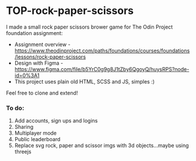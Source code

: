 # TOP-rock-paper-scissors
I made a small rock paper scissors brower game for The Odin Project foundation assignment:
* Assignment overview - https://www.theodinproject.com/paths/foundations/courses/foundations/lessons/rock-paper-scissors
* Design with Figma - https://www.figma.com/file/b5YrC0g9g8J1tZby6QgoyQ/huysRPS?node-id=0%3A1
* This project uses plain old HTML, SCSS and JS, simples :)

Feel free to clone and extend!

### To do:
1. Add accounts, sign ups and logins
2. Sharing
3. Multiplayer mode
4. Public leaderboard
5. Replace svg rock, paper and scissor imgs with 3d objects...maybe using threejs

